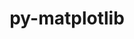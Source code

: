 ---
title: "py-matplotlib"
layout: cache
categories: [package, develop-2023-10-15]
meta: {"versions": ["3.7.3", "3.8.0"], "compilers": ["apple-clang@=14.0.0", "gcc@=11.1.0", "gcc@=11.3.0", "gcc@=11.4.0", "gcc@=7.5.0", "gcc@=9.4.0", "oneapi@=2023.2.1"], "oss": ["ubuntu18.04", "ubuntu20.04", "ubuntu22.04", "ventura"], "platforms": ["darwin", "linux"], "targets": ["aarch64", "neoverse_v1", "ppc64le", "x86_64_v3"], "stacks": ["data-vis-sdk", "e4s", "e4s-neoverse_v1", "e4s-oneapi", "e4s-power", "e4s-rocm-external", "ml-darwin-aarch64-mps", "ml-linux-x86_64-cpu", "ml-linux-x86_64-cuda", "radiuss", "root"], "num_specs": 18, "num_specs_by_stack": {"root": 18, "ml-darwin-aarch64-mps": 1, "radiuss": 1, "e4s-neoverse_v1": 3, "e4s-power": 3, "data-vis-sdk": 1, "e4s-rocm-external": 1, "e4s": 4, "e4s-oneapi": 3, "ml-linux-x86_64-cuda": 1, "ml-linux-x86_64-cpu": 1}}
spec_details: [{"hash": "qvjigzpadyuavy2hbuvh4ktwwuadxhqz", "compiler": "apple-clang@=14.0.0", "versions": ["3.8.0"], "os": "ventura", "platform": "darwin", "target": "aarch64", "variants": ["~animation", "backend=macosx", "build_system=python_pip", "~fonts", "~latex", "~movies"], "stacks": ["root", "ml-darwin-aarch64-mps"], "size": "-", "tarball": "https://binaries.spack.io/releases/develop-2023-10-15/build_cache/darwin-ventura-aarch64/apple-clang-14.0.0/py-matplotlib-3.8.0/darwin-ventura-aarch64-apple-clang-14.0.0-py-matplotlib-3.8.0-qvjigzpadyuavy2hbuvh4ktwwuadxhqz.spack"}, {"hash": "psekoi3drdb623ihbin6pm2miii4jvxb", "compiler": "gcc@=7.5.0", "versions": ["3.7.3"], "os": "ubuntu18.04", "platform": "linux", "target": "x86_64_v3", "variants": ["~animation", "backend=agg", "build_system=python_pip", "~fonts", "~latex", "~movies"], "stacks": ["radiuss", "root"], "size": "-", "tarball": "https://binaries.spack.io/releases/develop-2023-10-15/build_cache/linux-ubuntu18.04-x86_64_v3/gcc-7.5.0/py-matplotlib-3.7.3/linux-ubuntu18.04-x86_64_v3-gcc-7.5.0-py-matplotlib-3.7.3-psekoi3drdb623ihbin6pm2miii4jvxb.spack"}, {"hash": "6jyqrsdd5a2lzjtmcxf7k5jwp7redfqz", "compiler": "gcc@=11.4.0", "versions": ["3.8.0"], "os": "ubuntu20.04", "platform": "linux", "target": "neoverse_v1", "variants": ["~animation", "backend=agg", "build_system=python_pip", "~fonts", "~latex", "~movies"], "stacks": ["root", "e4s-neoverse_v1"], "size": "-", "tarball": "https://binaries.spack.io/releases/develop-2023-10-15/build_cache/linux-ubuntu20.04-neoverse_v1/gcc-11.4.0/py-matplotlib-3.8.0/linux-ubuntu20.04-neoverse_v1-gcc-11.4.0-py-matplotlib-3.8.0-6jyqrsdd5a2lzjtmcxf7k5jwp7redfqz.spack"}, {"hash": "43twqn2aeptkfxvkgsizwlhv7j64gha3", "compiler": "gcc@=11.4.0", "versions": ["3.8.0"], "os": "ubuntu20.04", "platform": "linux", "target": "neoverse_v1", "variants": ["~animation", "backend=agg", "build_system=python_pip", "~fonts", "~latex", "~movies"], "stacks": ["root", "e4s-neoverse_v1"], "size": "-", "tarball": "https://binaries.spack.io/releases/develop-2023-10-15/build_cache/linux-ubuntu20.04-neoverse_v1/gcc-11.4.0/py-matplotlib-3.8.0/linux-ubuntu20.04-neoverse_v1-gcc-11.4.0-py-matplotlib-3.8.0-43twqn2aeptkfxvkgsizwlhv7j64gha3.spack"}, {"hash": "yy4umkep7f3zauvfiyk7wqgh6pid3yew", "compiler": "gcc@=11.4.0", "versions": ["3.8.0"], "os": "ubuntu20.04", "platform": "linux", "target": "neoverse_v1", "variants": ["~animation", "backend=agg", "build_system=python_pip", "~fonts", "~latex", "~movies"], "stacks": ["root", "e4s-neoverse_v1"], "size": "-", "tarball": "https://binaries.spack.io/releases/develop-2023-10-15/build_cache/linux-ubuntu20.04-neoverse_v1/gcc-11.4.0/py-matplotlib-3.8.0/linux-ubuntu20.04-neoverse_v1-gcc-11.4.0-py-matplotlib-3.8.0-yy4umkep7f3zauvfiyk7wqgh6pid3yew.spack"}, {"hash": "j76re2xptk56wgwwewsmorf5pmpk65ad", "compiler": "gcc@=9.4.0", "versions": ["3.8.0"], "os": "ubuntu20.04", "platform": "linux", "target": "ppc64le", "variants": ["~animation", "backend=agg", "build_system=python_pip", "~fonts", "~latex", "~movies"], "stacks": ["e4s-power", "root"], "size": "-", "tarball": "https://binaries.spack.io/releases/develop-2023-10-15/build_cache/linux-ubuntu20.04-ppc64le/gcc-9.4.0/py-matplotlib-3.8.0/linux-ubuntu20.04-ppc64le-gcc-9.4.0-py-matplotlib-3.8.0-j76re2xptk56wgwwewsmorf5pmpk65ad.spack"}, {"hash": "pny6i2gpp5vvrcvrwrv43i7qadwtnvgs", "compiler": "gcc@=9.4.0", "versions": ["3.8.0"], "os": "ubuntu20.04", "platform": "linux", "target": "ppc64le", "variants": ["~animation", "backend=agg", "build_system=python_pip", "~fonts", "~latex", "~movies"], "stacks": ["e4s-power", "root"], "size": "-", "tarball": "https://binaries.spack.io/releases/develop-2023-10-15/build_cache/linux-ubuntu20.04-ppc64le/gcc-9.4.0/py-matplotlib-3.8.0/linux-ubuntu20.04-ppc64le-gcc-9.4.0-py-matplotlib-3.8.0-pny6i2gpp5vvrcvrwrv43i7qadwtnvgs.spack"}, {"hash": "mtww5c6e4a5p3hayf4z5h5ld7hobojyi", "compiler": "gcc@=9.4.0", "versions": ["3.8.0"], "os": "ubuntu20.04", "platform": "linux", "target": "ppc64le", "variants": ["~animation", "backend=agg", "build_system=python_pip", "~fonts", "~latex", "~movies"], "stacks": ["e4s-power", "root"], "size": "-", "tarball": "https://binaries.spack.io/releases/develop-2023-10-15/build_cache/linux-ubuntu20.04-ppc64le/gcc-9.4.0/py-matplotlib-3.8.0/linux-ubuntu20.04-ppc64le-gcc-9.4.0-py-matplotlib-3.8.0-mtww5c6e4a5p3hayf4z5h5ld7hobojyi.spack"}, {"hash": "23kiis7qois7hafu732bx2gq3i5imb57", "compiler": "gcc@=11.1.0", "versions": ["3.8.0"], "os": "ubuntu20.04", "platform": "linux", "target": "x86_64_v3", "variants": ["~animation", "backend=agg", "build_system=python_pip", "~fonts", "~latex", "~movies"], "stacks": ["root", "data-vis-sdk"], "size": "-", "tarball": "https://binaries.spack.io/releases/develop-2023-10-15/build_cache/linux-ubuntu20.04-x86_64_v3/gcc-11.1.0/py-matplotlib-3.8.0/linux-ubuntu20.04-x86_64_v3-gcc-11.1.0-py-matplotlib-3.8.0-23kiis7qois7hafu732bx2gq3i5imb57.spack"}, {"hash": "y6brletbdp6h52hsyitbxz5pj4pqam4v", "compiler": "gcc@=11.4.0", "versions": ["3.8.0"], "os": "ubuntu20.04", "platform": "linux", "target": "x86_64_v3", "variants": ["~animation", "backend=agg", "build_system=python_pip", "~fonts", "~latex", "~movies"], "stacks": ["root", "e4s-rocm-external", "e4s"], "size": "-", "tarball": "https://binaries.spack.io/releases/develop-2023-10-15/build_cache/linux-ubuntu20.04-x86_64_v3/gcc-11.4.0/py-matplotlib-3.8.0/linux-ubuntu20.04-x86_64_v3-gcc-11.4.0-py-matplotlib-3.8.0-y6brletbdp6h52hsyitbxz5pj4pqam4v.spack"}, {"hash": "4ieldae4wlibnpobx4ch6tuawotz6sp6", "compiler": "gcc@=11.4.0", "versions": ["3.7.3"], "os": "ubuntu20.04", "platform": "linux", "target": "x86_64_v3", "variants": ["~animation", "backend=agg", "build_system=python_pip", "~fonts", "~latex", "~movies"], "stacks": ["root", "e4s"], "size": "-", "tarball": "https://binaries.spack.io/releases/develop-2023-10-15/build_cache/linux-ubuntu20.04-x86_64_v3/gcc-11.4.0/py-matplotlib-3.7.3/linux-ubuntu20.04-x86_64_v3-gcc-11.4.0-py-matplotlib-3.7.3-4ieldae4wlibnpobx4ch6tuawotz6sp6.spack"}, {"hash": "bp6kabpb73spyumkvrvfkanltwjtvfxj", "compiler": "gcc@=11.4.0", "versions": ["3.8.0"], "os": "ubuntu20.04", "platform": "linux", "target": "x86_64_v3", "variants": ["~animation", "backend=agg", "build_system=python_pip", "~fonts", "~latex", "~movies"], "stacks": ["root", "e4s"], "size": "-", "tarball": "https://binaries.spack.io/releases/develop-2023-10-15/build_cache/linux-ubuntu20.04-x86_64_v3/gcc-11.4.0/py-matplotlib-3.8.0/linux-ubuntu20.04-x86_64_v3-gcc-11.4.0-py-matplotlib-3.8.0-bp6kabpb73spyumkvrvfkanltwjtvfxj.spack"}, {"hash": "3aveifgd4munoxrvhg6asnpo7lax7h6z", "compiler": "gcc@=11.4.0", "versions": ["3.8.0"], "os": "ubuntu20.04", "platform": "linux", "target": "x86_64_v3", "variants": ["~animation", "backend=agg", "build_system=python_pip", "~fonts", "~latex", "~movies"], "stacks": ["root", "e4s"], "size": "-", "tarball": "https://binaries.spack.io/releases/develop-2023-10-15/build_cache/linux-ubuntu20.04-x86_64_v3/gcc-11.4.0/py-matplotlib-3.8.0/linux-ubuntu20.04-x86_64_v3-gcc-11.4.0-py-matplotlib-3.8.0-3aveifgd4munoxrvhg6asnpo7lax7h6z.spack"}, {"hash": "ebi2j5c4ygt527oyjneknvg74qio6mzm", "compiler": "oneapi@=2023.2.1", "versions": ["3.7.3"], "os": "ubuntu20.04", "platform": "linux", "target": "x86_64_v3", "variants": ["~animation", "backend=agg", "build_system=python_pip", "~fonts", "~latex", "~movies"], "stacks": ["root", "e4s-oneapi"], "size": "-", "tarball": "https://binaries.spack.io/releases/develop-2023-10-15/build_cache/linux-ubuntu20.04-x86_64_v3/oneapi-2023.2.1/py-matplotlib-3.7.3/linux-ubuntu20.04-x86_64_v3-oneapi-2023.2.1-py-matplotlib-3.7.3-ebi2j5c4ygt527oyjneknvg74qio6mzm.spack"}, {"hash": "fquwozakpqww5e2upzfgy7ve5fvs4dgw", "compiler": "oneapi@=2023.2.1", "versions": ["3.7.3"], "os": "ubuntu20.04", "platform": "linux", "target": "x86_64_v3", "variants": ["~animation", "backend=agg", "build_system=python_pip", "~fonts", "~latex", "~movies"], "stacks": ["root", "e4s-oneapi"], "size": "-", "tarball": "https://binaries.spack.io/releases/develop-2023-10-15/build_cache/linux-ubuntu20.04-x86_64_v3/oneapi-2023.2.1/py-matplotlib-3.7.3/linux-ubuntu20.04-x86_64_v3-oneapi-2023.2.1-py-matplotlib-3.7.3-fquwozakpqww5e2upzfgy7ve5fvs4dgw.spack"}, {"hash": "2a5qo4zkfvbrt3yhyuwi7rmyc7hdx24x", "compiler": "oneapi@=2023.2.1", "versions": ["3.7.3"], "os": "ubuntu20.04", "platform": "linux", "target": "x86_64_v3", "variants": ["~animation", "backend=agg", "build_system=python_pip", "~fonts", "~latex", "~movies"], "stacks": ["root", "e4s-oneapi"], "size": "-", "tarball": "https://binaries.spack.io/releases/develop-2023-10-15/build_cache/linux-ubuntu20.04-x86_64_v3/oneapi-2023.2.1/py-matplotlib-3.7.3/linux-ubuntu20.04-x86_64_v3-oneapi-2023.2.1-py-matplotlib-3.7.3-2a5qo4zkfvbrt3yhyuwi7rmyc7hdx24x.spack"}, {"hash": "asc6cdz67c4iatxuc4quooyrlbvljqr7", "compiler": "gcc@=11.3.0", "versions": ["3.8.0"], "os": "ubuntu22.04", "platform": "linux", "target": "x86_64_v3", "variants": ["~animation", "backend=agg", "build_system=python_pip", "~fonts", "~latex", "~movies"], "stacks": ["root", "ml-linux-x86_64-cuda"], "size": "-", "tarball": "https://binaries.spack.io/releases/develop-2023-10-15/build_cache/linux-ubuntu22.04-x86_64_v3/gcc-11.3.0/py-matplotlib-3.8.0/linux-ubuntu22.04-x86_64_v3-gcc-11.3.0-py-matplotlib-3.8.0-asc6cdz67c4iatxuc4quooyrlbvljqr7.spack"}, {"hash": "nltcn3f2b66fjsvqayugdw7bpnvodbwo", "compiler": "gcc@=11.3.0", "versions": ["3.8.0"], "os": "ubuntu22.04", "platform": "linux", "target": "x86_64_v3", "variants": ["~animation", "backend=agg", "build_system=python_pip", "~fonts", "~latex", "~movies"], "stacks": ["ml-linux-x86_64-cpu", "root"], "size": "-", "tarball": "https://binaries.spack.io/releases/develop-2023-10-15/build_cache/linux-ubuntu22.04-x86_64_v3/gcc-11.3.0/py-matplotlib-3.8.0/linux-ubuntu22.04-x86_64_v3-gcc-11.3.0-py-matplotlib-3.8.0-nltcn3f2b66fjsvqayugdw7bpnvodbwo.spack"}]
---